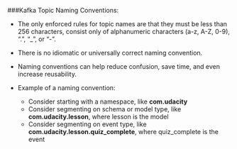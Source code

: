 ###Kafka Topic Naming Conventions:

* The only enforced rules for topic names are that they must be less than 256 characters, consist only of alphanumeric characters (a-z, A-Z, 0-9), “.”, “_”, or “-”.

* There is no idiomatic or universally correct naming convention.

* Naming conventions can help reduce confusion, save time, and even increase reusability.

* Example of a naming convention:
  * Consider starting with a namespace, like **com.udacity**
  * Consider segmenting on schema or model type, like __com.udacity.lesson__, where lesson is the model
  * Consider segmenting on event type, like __com.udacity.lesson.quiz_complete__, where quiz_complete is the event